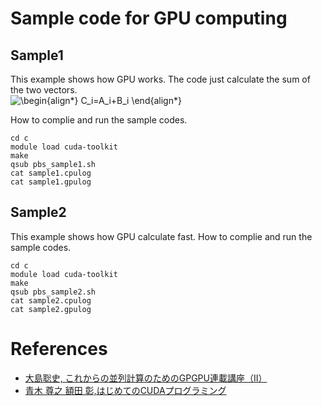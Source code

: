 # Sample code for GPU computing 

## Sample1
This example shows how GPU works.
The code just calculate the sum of the two vectors.  
![\begin{align*}
C_i=A_i+B_i
\end{align*}
](https://render.githubusercontent.com/render/math?math=%5Clarge+%5Cdisplaystyle+%5Cbegin%7Balign%2A%7D%0AC_i%3DA_i%2BB_i%0A%5Cend%7Balign%2A%7D%0A%0A)

How to complie and run the sample codes.

	cd c
	module load cuda-toolkit
	make
	qsub pbs_sample1.sh
	cat sample1.cpulog
	cat sample1.gpulog

## Sample2
This example shows how GPU calculate fast.
How to complie and run the sample codes.

	cd c
	module load cuda-toolkit
	make
	qsub pbs_sample2.sh
	cat sample2.cpulog
	cat sample2.gpulog


# References

- [大島聡史, これからの並列計算のためのGPGPU連載講座（II）](https://www.cc.u-tokyo.ac.jp/public/VOL12/No2/201003gpgpu.pdf)
- [青木 尊之 額田 彰,はじめてのCUDAプログラミング](http://www.kohgakusha.co.jp/support/cuda/index.html)
